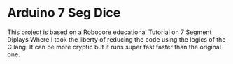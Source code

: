 # Arduino 7 Seg Dice
This project is based on a Robocore educational Tutorial on 7 Segment Diplays
Where I took the liberty of reducing the code using the logics of the C lang.
It can be more cryptic but it runs super fast faster than the original one. 
